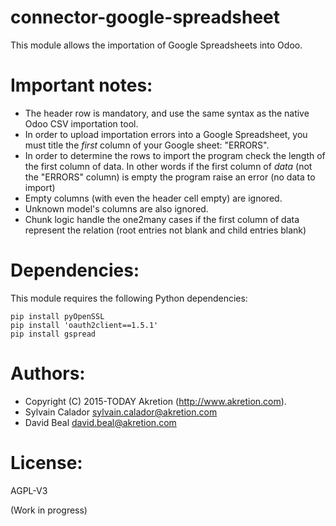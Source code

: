 # connector-google-spreadsheet

This module allows the importation of Google Spreadsheets into Odoo.

Important notes:
================
- The header row is mandatory, and use the same syntax as
  the native Odoo CSV importation tool.
- In order to upload importation errors into a Google Spreadsheet,
  you must title the *first* column of your Google sheet: "ERRORS".
- In order to determine the rows to import the program check the length
  of the first column of data. In other words if the first column of
  *data* (not the "ERRORS" column) is empty the program raise an error
  (no data to import)
- Empty columns (with even the header cell empty) are ignored.
- Unknown model's columns are also ignored.
- Chunk logic handle the one2many cases if the first column of data
  represent the relation (root entries not blank and child entries blank)

Dependencies:
=============

This module requires the following Python dependencies:

    pip install pyOpenSSL
    pip install 'oauth2client==1.5.1'
    pip install gspread

Authors:
========
- Copyright (C) 2015-TODAY Akretion (http://www.akretion.com).
- Sylvain Calador <sylvain.calador@akretion.com>
- David Beal <david.beal@akretion.com>

License:
========
AGPL-V3

(Work in progress)
